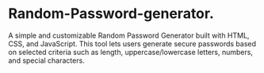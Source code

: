 # Random-Password-generator.
A simple and customizable Random Password Generator built with HTML, CSS, and JavaScript. This tool lets users generate secure passwords based on selected criteria such as length, uppercase/lowercase letters, numbers, and special characters. 
